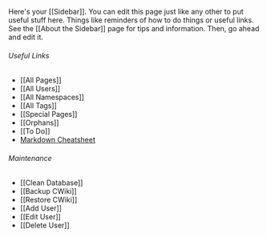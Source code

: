 Here's your [[Sidebar]]. You can edit this page just like any other to put useful stuff here. Things like reminders of how to do things or useful links. See the [[About the Sidebar]] page for tips and information. Then, go ahead and edit it.

###### Useful Links ######

* [[All Pages]]
* [[All Users]]
* [[All Namespaces]]
* [[All Tags]]
* [[Special Pages]]
* [[Orphans]]
* [[To Do]]
* [Markdown Cheatsheet](https://github.com/adam-p/markdown-here/wiki/Markdown-Cheatsheet)

###### Maintenance ######

* [[Clean Database]]
* [[Backup CWiki]]
* [[Restore CWiki]]
* [[Add User]]
* [[Edit User]]
* [[Delete User]]

